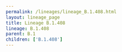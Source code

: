```yaml
---
permalink: /lineages/lineage_B.1.408.html
layout: lineage_page
title: Lineage B.1.408
lineage: B.1.408
parent: B.1
children: ['B.1.408']
---
```

